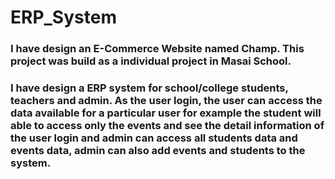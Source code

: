 # ERP_System

### I have design an E-Commerce Website named Champ. This project was build as a individual project in Masai School. 

### I have design a ERP system for school/college students, teachers and admin. As the user login, the user can access the data available for a particular user for example the student will able to access only the events and see the detail information of the user login and admin can access all students data and events data, admin can also add events and students to the system.
